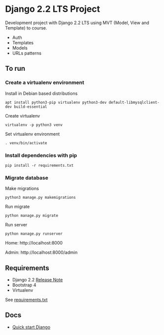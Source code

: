 # Django 2.2 LTS Project

Development project with Django 2.2 LTS using MVT (Model, View and Template) to course.
- Auth
- Templates
- Models
- URLs patterns

## To run
### Create a virtualenv environment
Install in Debian based distributions 

`apt install python3-pip virtualenv python3-dev default-libmysqlclient-dev build-essential`

Create virtualenv

`virtualenv -p python3 venv`

Set virtualenv environment

`. venv/bin/activate`

### Install dependencies with pip
`pip install -r requirements.txt`

### Migrate database

Make migrations

`python3 manage.py makemigrations`

Run migrate

`python manage.py migrate`

Run server

`python manage.py runserver`

Home: http://localhost:8000

Admin: http://localhost:8000/admin

## Requirements

- Django 2.2 [Release Note](https://docs.djangoproject.com/en/2.2/releases/2.2/)
- Bootstrap 4
- Virtualenv

See [requirements.txt](requirements.txt)

## Docs

- [Quick start Django](https://www.djangoproject.com/start/)
